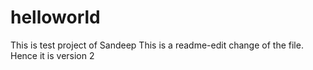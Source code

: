 # helloworld
This is test project of Sandeep
This is a readme-edit change of the file. 
Hence it is version 2
